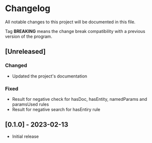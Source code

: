 # Changelog
All notable changes to this project will be documented in this file.

Tag **BREAKING** means the change break compatibility with a previous version
of the program.

## [Unreleased]

### Changed
- Updated the project's documentation

### Fixed
- Result for negative check for hasDoc, hasEntity, namedParams and paramsUsed
  rules
- Result for negative search for hasEntiry rule

## [0.1.0] - 2023-02-13
- Initial release
